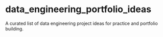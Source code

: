 # data_engineering_portfolio_ideas
A curated list of data engineering project ideas for practice and portfolio building.
